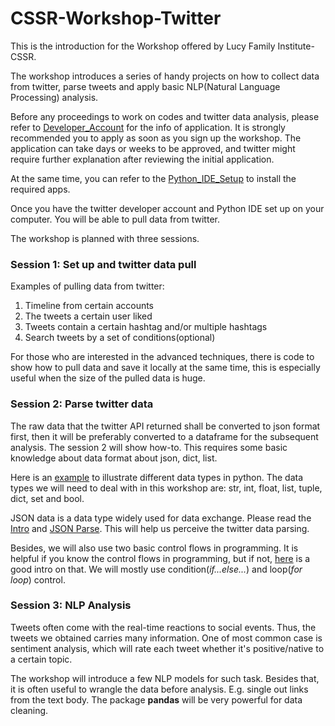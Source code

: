 # CSSR-Workshop-Twitter

This is the introduction for the Workshop offered by Lucy Family Institute-CSSR.

The workshop introduces a series of handy projects on how to collect data from twitter, parse tweets and apply basic NLP(Natural Language Processing) analysis.

Before any proceedings to work on codes and twitter data analysis, please refer to [Developer_Account](https://github.com/Lucy-Family-Institute/CSSR-Workshop-Twitter/blob/master/Developer_Account.md) for the info of application. It is strongly recommended you to apply as soon as you sign up the workshop. The application can take days or weeks to be approved, and twitter might require further explanation after reviewing the initial application.

At the same time, you can refer to the [Python_IDE_Setup](https://github.com/Lucy-Family-Institute/CSSR-Workshop-Twitter/blob/master/Python_IDE_Setup.md) to install the required apps.

Once you have the twitter developer account and Python IDE set up on your computer. You will be able to pull data from twitter.

The workshop is planned with three sessions.

### Session 1: Set up and twitter data pull

Examples of pulling data from twitter:

1. Timeline from certain accounts
2. The tweets a certain user liked
3. Tweets contain a certain hashtag and/or multiple hashtags
4. Search tweets by a set of conditions(optional)

For those who are interested in the advanced techniques, there is code to show how to pull data and save it locally at the same time, this is especially useful when the size of the pulled data is huge.


### Session 2: Parse twitter data

The raw data that the twitter API returned shall be converted to json format first, then it will be preferably converted to a dataframe for the subsequent analysis. The session 2 will show how-to. This requires some basic knowledge about data format about json, dict, list.

Here is an [example](https://www.w3schools.com/python/python_datatypes.asp) to illustrate different data types in python. The data types we will need to deal with in this workshop are: str, int, float, list, tuple, dict, set and bool.

JSON data is a data type widely used for data exchange. Please read the [Intro](https://www.w3schools.com/js/js_json_intro.asp) and [JSON Parse](https://www.w3schools.com/js/js_json_intro.asp). This will help us perceive the twitter data parsing.

Besides, we will also use two basic control flows in programming. It is helpful if you know the control flows in programming, but if not, [here](https://docs.python.org/3/tutorial/controlflow.html) is a good intro on that. We will mostly use condition(*if...else...*) and loop(*for loop*) control.


### Session 3: NLP Analysis

Tweets often come with the real-time reactions to social events. Thus, the tweets we obtained carries many information. One of most common case is sentiment analysis, which will rate each tweet whether it's positive/native to a certain topic.

The workshop will introduce a few NLP models for such task. Besides that, it is often useful to wrangle the data before analysis. E.g. single out links from the text body. The package **pandas** will be very powerful for data cleaning.

